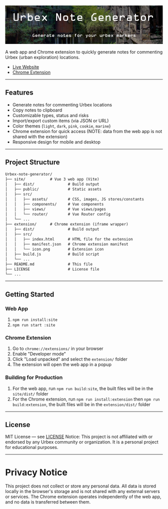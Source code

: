 [![Urbex Note Generator](./img/banner.png)](https://urbex-note-generator.vercel.app)

A web app and Chrome extension to quickly generate notes for commenting Urbex (urban exploration) locations.

-   [Live Website](https://urbex-note-generator.vercel.app)
-   [Chrome Extension](https://urbex-note-generator.vercel.app/404)

---

## Features

-   Generate notes for commenting Urbex locations
-   Copy notes to clipboard
-   Customizable types, status and risks
-   Import/export custom items (via JSON or URL)
-   Color themes (`light`, `dark`, `pink`, `cookie`, `marine`)
-   Chrome extension for quick access (NOTE: data from the web app is not shared with the extension)
-   Responsive design for mobile and desktop

---

## Project Structure

```
Urbex-note-generator/
├── site/           # Vue 3 web app (Vite)
│   ├── dist/               # Build output
│   ├── public/             # Static assets
│   ├── src/
│   │   ├── assets/         # CSS, images, JS stores/constants
│   │   ├── components/     # Vue components
│   │   ├── views/          # Vue views/pages
│   │   └── router/         # Vue Router config
│   └── ...
├── extension/      # Chrome extension (iframe wrapper)
│   ├── dist/               # Build output
│   ├── src/
│   │   ├── index.html      # HTML file for the extension
│   │   ├── manifest.json   # Chrome extension manifest
│   │   └── icon.png        # Extension icon
│   ├── build.js            # Build script
│   └── ...
├── README.md               # This file
├── LICENSE                 # License file
└── ...
```

---

## Getting Started

### Web App

1. `npm run install:site`
2. `npm run start :site`

### Chrome Extension

1. Go to `chrome://extensions/` in your browser
2. Enable "Developer mode"
3. Click "Load unpacked" and select the `extension/` folder
4. The extension will open the web app in a popup

### Building for Production

1. For the web app, run `npm run build:site`, the built files will be in the `site/dist/` folder
2. For the Chrome extension, run `npm run install:extension` then `npm run build:extension`, the built files will be in the `extension/dist/` folder

---

## License

MIT License — see [LICENSE](./LICENSE)
Notice: This project is not affiliated with or endorsed by any Urbex community or organization. It is a personal project for educational purposes.

---

# Privacy Notice

This project does not collect or store any personal data. All data is stored locally in the browser's storage and is not shared with any external servers or services. The Chrome extension operates independently of the web app, and no data is transferred between them.
